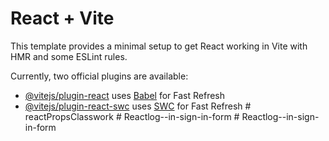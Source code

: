 # React + Vite

This template provides a minimal setup to get React working in Vite with HMR and some ESLint rules.

Currently, two official plugins are available:

- [@vitejs/plugin-react](https://github.com/vitejs/vite-plugin-react/blob/main/packages/plugin-react/README.md) uses [Babel](https://babeljs.io/) for Fast Refresh
- [@vitejs/plugin-react-swc](https://github.com/vitejs/vite-plugin-react-swc) uses [SWC](https://swc.rs/) for Fast Refresh
#   r e a c t P r o p s C l a s s w o r k  
 #   R e a c t l o g - - i n - s i g n - i n - f o r m  
 #   R e a c t l o g - - i n - s i g n - i n - f o r m  
 
